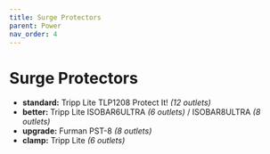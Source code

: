 ```yaml
---
title: Surge Protectors
parent: Power
nav_order: 4
---
```

# Surge Protectors

- **standard:** Tripp Lite TLP1208 Protect It! *(12 outlets)*
- **better:** Tripp Lite ISOBAR6ULTRA *(6 outlets)* / ISOBAR8ULTRA *(8 outlets)*
- **upgrade:** Furman PST-8 *(8 outlets)*
- **clamp:** Tripp Lite *(6 outlets)*
